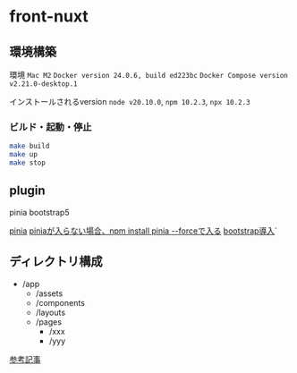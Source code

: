 # front-nuxt

## 環境構築

環境
`Mac M2`
`Docker version 24.0.6, build ed223bc`
`Docker Compose version v2.21.0-desktop.1`

インストールされるversion
`node v20.10.0`, `npm 10.2.3`, `npx 10.2.3`

### ビルド・起動・停止

``` sh
make build
make up
make stop
```

## plugin

pinia
bootstrap5

[pinia](https://pinia.vuejs.org/ssr/nuxt.html#Auto-imports)
[piniaが入らない場合、npm install pinia --forceで入る](https://github.com/nuxt/nuxt/issues/14585#issuecomment-1397362344)
[bootstrap導入](https://zenn.dev/one_dock/articles/64bd100b83074b)`

## ディレクトリ構成

- /app
  - /assets
  - /components
  - /layouts
  - /pages
    - /xxx
    - /yyy

[参考記事](https://zenn.dev/melos/articles/44b645f44bc412)
